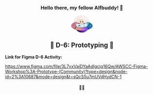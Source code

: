 <h3 align=center> Hello there, my fellow Alfbuddy! 💖</h3>
<p align = center> 
    <img align="center" width="70px" src="../../assets/alf/alf-ufo.png">
</p>

<h2 align=center> 🚀 D-6: Prototyping 🚀</h2> 

<b> Link for Figma D-6 Activity:</b>

https://www.figma.com/file/3L7vxVaiDYaAdIgcjq16Qw/AWSCC-Figma-Workshop%3A-Prototype-(Community)?type=design&node-id=2%3A10687&mode=design&t=sQcS5u7mUVdHydCN-1

<h4 align=center> 🚀✨ </h4>